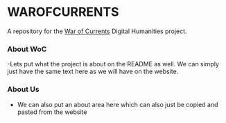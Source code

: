 # WAROFCURRENTS
A repository for the [War of Currents](http://warofcurrents.newtfire.org/) Digital Humanities project.


### About WoC
-Lets put what the project is about on the README as well. We can simply just have the same text here as we will have on the website.


### About Us
- We can also put an about area here which can also just be copied and pasted from the website
